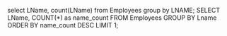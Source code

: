 select LName, count(LName) from Employees group by LNAME;
SELECT LName, COUNT(*) as name_count
FROM Employees
GROUP BY Lname
ORDER BY name_count DESC
LIMIT 1;